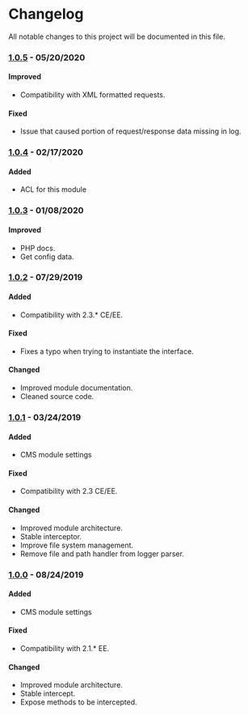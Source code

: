 # Changelog
All notable changes to this project will be documented in this file.

### [1.0.5](https://github.com/magestat/magento2-log-webapi/releases/tag/1.0.5) - 05/20/2020
#### Improved
- Compatibility with XML formatted requests.

#### Fixed
- Issue that caused portion of request/response data missing in log.

### [1.0.4](https://github.com/magestat/magento2-log-webapi/releases/tag/1.0.4) - 02/17/2020
#### Added
- ACL for this module

### [1.0.3](https://github.com/magestat/magento2-log-webapi/releases/tag/1.0.3) - 01/08/2020
#### Improved
- PHP docs.
- Get config data.

### [1.0.2](https://github.com/magestat/magento2-log-webapi/releases/tag/1.0.2) - 07/29/2019
#### Added
- Compatibility with 2.3.* CE/EE.

#### Fixed
- Fixes a typo when trying to instantiate the interface.

#### Changed
- Improved module documentation.
- Cleaned source code.


### [1.0.1](https://github.com/magestat/magento2-log-webapi/releases/tag/1.0.1) - 03/24/2019
#### Added
- CMS module settings

#### Fixed
- Compatibility with 2.3 CE/EE.

#### Changed
- Improved module architecture.
- Stable interceptor.
- Improve file system management.
- Remove file and path handler from logger parser.


### [1.0.0](https://github.com/magestat/magento2-log-webapi/releases/tag/1.0.0) - 08/24/2019
#### Added
- CMS module settings

#### Fixed
- Compatibility with 2.1.* EE.

#### Changed
- Improved module architecture.
- Stable intercept.
- Expose methods to be intercepted.
